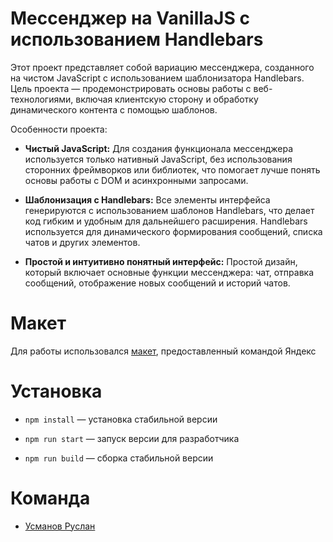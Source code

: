 # Мессенджер на VanillaJS с использованием Handlebars
Этот проект представляет собой вариацию мессенджера, созданного на чистом JavaScript с использованием шаблонизатора Handlebars. Цель проекта — продемонстрировать основы работы с веб-технологиями, включая клиентскую сторону и обработку динамического контента с помощью шаблонов.

Особенности проекта:
- **Чистый JavaScript:** Для создания функционала мессенджера используется только нативный JavaScript, без использования сторонних фреймворков или библиотек, что помогает лучше понять основы работы с DOM и асинхронными запросами.

- **Шаблонизация с Handlebars:** Все элементы интерфейса генерируются с использованием шаблонов Handlebars, что делает код гибким и удобным для дальнейшего расширения. Handlebars используется для динамического формирования сообщений, списка чатов и других элементов.

- **Простой и интуитивно понятный интерфейс:** Простой дизайн, который включает основные функции мессенджера: чат, отправка сообщений, отображение новых сообщений и историй чатов.

# Макет
Для работы использовался [макет](https://www.figma.com/design/jF5fFFzgGOxQeB4CmKWTiE/Chat_external_link?node-id=0-1&node-type=canvas&t=PakK5PntolGk4YsW-0), предоставленный командой Яндекс

# Установка

- `npm install` — установка стабильной версии 

- `npm run start` — запуск версии для разработчика

- `npm run build` — cборка стабильной версии

# Команда
- [Усманов Руслан](https://github.com/Danon29)
